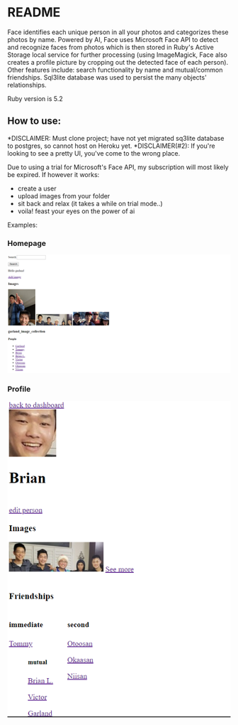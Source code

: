 # README

Face identifies each unique person in all your photos and categorizes these photos by name. Powered by AI, Face uses Microsoft Face API to detect and recognize faces from photos which is then stored in Ruby's Active Storage local service for further processing (using ImageMagick, Face also creates a profile picture by cropping out the detected face of each person). Other features include: search functionality by name and mutual/common friendships. Sql3lite database was used to persist the many objects' relationships. 

Ruby version is 5.2

## How to use:
*DISCLAIMER: Must clone project; have not yet migrated sq3lite database to postgres, so cannot host on Heroku yet.
*DISCLAIMER(#2): If you're looking to see a pretty UI, you've come to the wrong place. 

Due to using a trial for Microsoft's Face API, my subscription will most likely be expired. If however it works:

- create a user
- upload images from your folder
- sit back and relax (it takes a while on trial mode..)
- voila! feast your eyes on the power of ai


Examples:

### Homepage
![Image of website](app/assets/images/face-website.png)


### Profile
![Image of profile](app/assets/images/brian-qian-profile.png)

